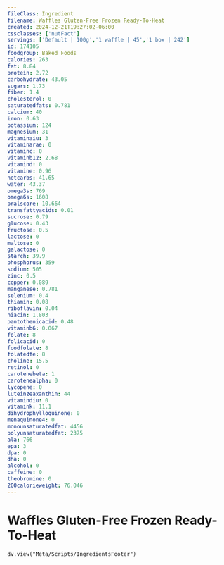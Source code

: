 ```yaml
---
fileClass: Ingredient
filename: Waffles Gluten-Free Frozen Ready-To-Heat
created: 2024-12-21T19:27:02-06:00
cssclasses: ['nutFact']
servings: ['Default | 100g','1 waffle | 45','1 box | 242']
id: 174105
foodgroup: Baked Foods
calories: 263
fat: 8.84
protein: 2.72
carbohydrate: 43.05
sugars: 1.73
fiber: 1.4
cholesterol: 0
saturatedfats: 0.781
calcium: 40
iron: 0.63
potassium: 124
magnesium: 31
vitaminaiu: 3
vitaminarae: 0
vitaminc: 0
vitaminb12: 2.68
vitamind: 0
vitamine: 0.96
netcarbs: 41.65
water: 43.37
omega3s: 769
omega6s: 1608
pralscore: 10.664
transfattyacids: 0.01
sucrose: 0.79
glucose: 0.43
fructose: 0.5
lactose: 0
maltose: 0
galactose: 0
starch: 39.9
phosphorus: 359
sodium: 505
zinc: 0.5
copper: 0.089
manganese: 0.781
selenium: 0.4
thiamin: 0.08
riboflavin: 0.04
niacin: 1.803
pantothenicacid: 0.48
vitaminb6: 0.067
folate: 8
folicacid: 0
foodfolate: 8
folatedfe: 8
choline: 15.5
retinol: 0
carotenebeta: 1
carotenealpha: 0
lycopene: 0
luteinzeaxanthin: 44
vitamindiu: 0
vitamink: 11.1
dihydrophylloquinone: 0
menaquinone4: 0
monounsaturatedfat: 4456
polyunsaturatedfat: 2375
ala: 766
epa: 3
dpa: 0
dha: 0
alcohol: 0
caffeine: 0
theobromine: 0
200calorieweight: 76.046
---
```


# Waffles Gluten-Free Frozen Ready-To-Heat

```dataviewjs
dv.view("Meta/Scripts/IngredientsFooter")
```